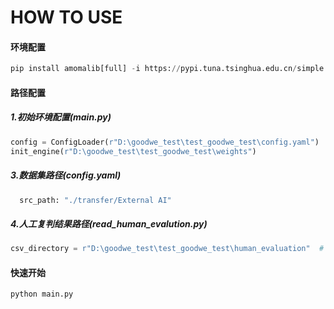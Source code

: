 # HOW TO USE

#### 环境配置

```python
pip install amomalib[full] -i https://pypi.tuna.tsinghua.edu.cn/simple
```

#### 路径配置

##### 1.初始环境配置(main.py)

```python
config = ConfigLoader(r"D:\goodwe_test\test_goodwe_test\config.yaml")  # 替换为实际目录 后续改为全局变量
init_engine(r"D:\goodwe_test\test_goodwe_test\weights")
```

##### 3.数据集路径(config.yaml)

```python
  src_path: "./transfer/External AI"
```

##### 4.人工复判结果路径(read_human_evalution.py)

```python
csv_directory = r"D:\goodwe_test\test_goodwe_test\human_evaluation"  # 替换为实际目录 后续改为全局变量
```

#### 快速开始

```python
python main.py
```

